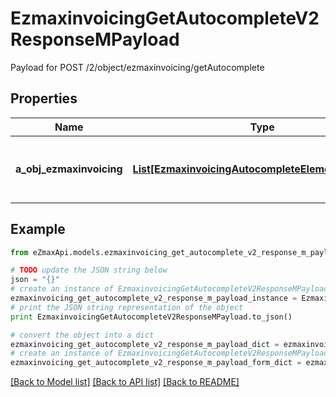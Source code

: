 # EzmaxinvoicingGetAutocompleteV2ResponseMPayload

Payload for POST /2/object/ezmaxinvoicing/getAutocomplete

## Properties

Name | Type | Description | Notes
------------ | ------------- | ------------- | -------------
**a_obj_ezmaxinvoicing** | [**List[EzmaxinvoicingAutocompleteElementResponse]**](EzmaxinvoicingAutocompleteElementResponse.md) | An array of Ezmaxinvoicing autocomplete element response. | 

## Example

```python
from eZmaxApi.models.ezmaxinvoicing_get_autocomplete_v2_response_m_payload import EzmaxinvoicingGetAutocompleteV2ResponseMPayload

# TODO update the JSON string below
json = "{}"
# create an instance of EzmaxinvoicingGetAutocompleteV2ResponseMPayload from a JSON string
ezmaxinvoicing_get_autocomplete_v2_response_m_payload_instance = EzmaxinvoicingGetAutocompleteV2ResponseMPayload.from_json(json)
# print the JSON string representation of the object
print EzmaxinvoicingGetAutocompleteV2ResponseMPayload.to_json()

# convert the object into a dict
ezmaxinvoicing_get_autocomplete_v2_response_m_payload_dict = ezmaxinvoicing_get_autocomplete_v2_response_m_payload_instance.to_dict()
# create an instance of EzmaxinvoicingGetAutocompleteV2ResponseMPayload from a dict
ezmaxinvoicing_get_autocomplete_v2_response_m_payload_form_dict = ezmaxinvoicing_get_autocomplete_v2_response_m_payload.from_dict(ezmaxinvoicing_get_autocomplete_v2_response_m_payload_dict)
```
[[Back to Model list]](../README.md#documentation-for-models) [[Back to API list]](../README.md#documentation-for-api-endpoints) [[Back to README]](../README.md)


